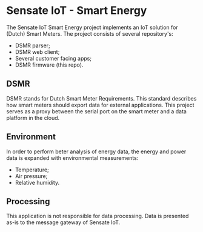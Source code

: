 # Sensate IoT - Smart Energy

The Sensate IoT Smart Energy project implements an IoT solution for (Dutch)
Smart Meters. The project consists of several repository's:

- DSMR parser;
- DSMR web client;
- Several customer facing apps;
- DSMR firmware (this repo).

## DSMR

DSMR stands for Dutch Smart Meter Requirements. This standard describes how smart meters
should export data for external applications. This project serves as a proxy between
the serial port on the smart meter and a data platform in the cloud.

## Environment

In order to perform beter analysis of energy data, the energy and power data is expanded
with environmental measurements:

- Temperature;
- Air pressure;
- Relative humidity.

## Processing

This application is not responsible for data processing. Data is presented as-is to the
message gateway of Sensate IoT.
